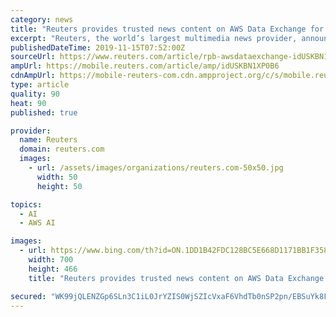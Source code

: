 ```yaml
---
category: news
title: "Reuters provides trusted news content on AWS Data Exchange for artificial intelligence capabilities"
excerpt: "Reuters, the world’s largest multimedia news provider, announced today that it has joined the newly launched AWS Data Exchange to provide access to trusted news and data to Amazon Web Services (AWS) customers."
publishedDateTime: 2019-11-15T07:52:00Z
sourceUrl: https://www.reuters.com/article/rpb-awsdataexchange-idUSKBN1XP0B6
ampUrl: https://mobile.reuters.com/article/amp/idUSKBN1XP0B6
cdnAmpUrl: https://mobile-reuters-com.cdn.ampproject.org/c/s/mobile.reuters.com/article/amp/idUSKBN1XP0B6
type: article
quality: 90
heat: 90
published: true

provider:
  name: Reuters
  domain: reuters.com
  images:
    - url: /assets/images/organizations/reuters.com-50x50.jpg
      width: 50
      height: 50

topics:
  - AI
  - AWS AI

images:
  - url: https://www.bing.com/th?id=ON.1DD1B42FDC128BC5E668D1171BB1F358
    width: 700
    height: 466
    title: "Reuters provides trusted news content on AWS Data Exchange for artificial intelligence capabilities"

secured: "WK99jQLENZGp6SLn3C1iL0JrYZIS0WjSZIcVxaF6VhdTb0nSP2pn/EBSuYk8FLUs4OVrG/Y1RvMeAFZlGaxUGC6K9UmVYi3Q3vRLhQvBETBIJZGsQJXH+38S2fXK/gVW7hnhh6nQsygwgoR9tJmb0cjJ+zGTgO45I1ExcsMHAbdvq473DJ8gyvd7J2QFjOE5yFIUzXHlqmFQQxziVfBicq9b2CX5CExwuTsBBJSfsZ26nd0nHfABkW00/8cG4gF9/m60nU1GpLZNKHHXasLFng==;mmJykoxf6pAQUWBudO2bww=="
---
```


